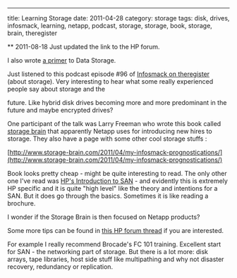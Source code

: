 ---
title: Learning Storage
date: 2011-04-28
category: storage
tags: disk, drives, infosmack, learning, netapp, podcast, storage, storage, book, storage, brain, theregister

\*\* 2011-08-18 Just updated the link to the HP forum.

I also wrote [a primer](https://www.guldmyr.com/san-primer-introduction-to-san/ "guldmyr.com") to Data Storage.

Just listened to this podcast episode #96 of [Infosmack on theregister](http://www.theregister.co.uk/2011/04/26/infosmack_enterprise_tech_podcast_episode_96/ "on theregister - infosmack ep 96") (about storage). Very interesting to hear what some really experienced people say about storage and the

future. Like hybrid disk drives becoming more and more predominant in the future and maybe encrypted drives?

One participant of the talk was Larry Freeman who wrote this book called [storage brain](http://www.amazon.co.uk/Evolution-Storage-Brain-Larry-Freeman/dp/1451577648?&camp=2842&linkCode=wsw&tag=rhsearch-21&creative=14384 "storage brain on amazon.co.uk") that apparently Netapp uses for introducing new hires to storage. They also have a page with some other cool storage stuffs :

[http://www.storage-brain.com/2011/04/my-infosmack-prognostications/](http://www.storage-brain.com/2011/04/my-infosmack-prognostications/)

Book looks pretty cheap - might be quite interesting to read. The only other one I've read was [HP's Introduction to SAN](http://www.amazon.com/Storage-data-information-systems-Wilkes/dp/1424317312/ref=sr_1_7?s=books&ie=UTF8&qid=1302630949&sr=1-7 "on amazon") - and evidently this is extremely HP specific and it is quite "high level" like the theory and intentions for a SAN. But it does go through the basics. Sometimes it is like reading a brochure.

I wonder if the Storage Brain is then focused on Netapp products?

Some more tips can be found in [this HP forum thread](http://h30499.www3.hp.com/t5/Training-Education/is-there-any-doc-link-to-read-this-this-thing-in-my-own-I-am/m-p/5279244/message-uid/5279244#U5279244 "hp forum thread") if you are interested.

For example I really recommend Brocade's FC 101 training. Excellent start for SAN - the networking part of storage. But there is a lot more: disk arrays, tape libraries, host side stuff like multipathing and why not disaster recovery, redundancy or replication.
